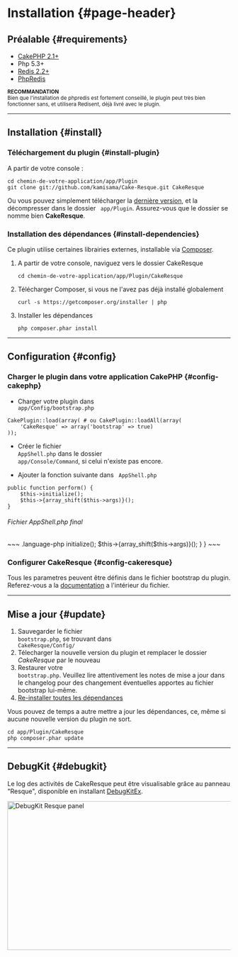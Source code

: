 # Installation {#page-header}

## Préalable {#requirements}

* [CakePHP 2.1+](http://cakephp.org/)
* Php 5.3+
* [Redis 2.2+](http://redis.io/)
* [PhpRedis](https://github.com/nicolasff/phpredis)

<small><i class="icon-bell"></i> **RECOMMANDATION**  
Bien que l'installation de phpredis est fortement conseillé, le plugin peut très bien fonctionner sans, et utilisera Redisent, déjà livré avec le plugin.</small>

<hr/>

## Installation {#install}


### Téléchargement du plugin {#install-plugin}

A partir de votre console :
	
~~~ .language-bash
cd chemin-de-votre-application/app/Plugin
git clone git://github.com/kamisama/Cake-Resque.git CakeResque
~~~

Ou vous pouvez simplement télécharger la [dernière version](https://github.com/kamisama/Cake-Resque/zipball/master), et la décompresser dans le dossier <code><i class="icon-folder-open for-code"></i> app/Plugin</code>. Assurez-vous que le dossier se nomme bien <b>CakeResque</b>.

### Installation des dépendances  {#install-dependencies}

Ce plugin utilise certaines librairies externes, installable via [Composer](http://getcomposer.org/doc/00-intro.md).

1. 	A partir de votre console, naviguez vers le dossier CakeResque
	~~~ .language-bash
	cd chemin-de-votre-application/app/Plugin/CakeResque
	~~~

2. 	Télécharger Composer, si vous ne l'avez pas déjà installé globalement

	~~~ .language-bash
	curl -s https://getcomposer.org/installer | php
	~~~

3. 	Installer les dépendances

	~~~ .language-bash
	php composer.phar install
	~~~



<hr/>


## Configuration {#config}


### Charger le plugin dans votre application CakePHP {#config-cakephp}

* Charger votre plugin dans <code><i class="icon-folder-open for-code"></i> app/Config/bootstrap.php</code>

~~~ .language-php
CakePlugin::load(array( # ou CakePlugin::loadAll(array(
	'CakeResque' => array('bootstrap' => true)
));
~~~

* Créer le fichier <code><i class="icon-file for-code"></i> AppShell.php</code> dans le dossier <code><i class="icon-folder-open for-code"></i> app/Console/Command</code>, si celui n'existe pas encore.

* Ajouter la fonction suivante dans <code><i class="icon-file for-code"></i> AppShell.php</code>

~~~ .language-php
public function perform() {
	$this->initialize();
	$this->{array_shift($this->args)}();
}
~~~

<h6><i class="icon-file"></i> Fichier AppShell.php final</h6>
<div class="example"><div markdown=1>
~~~ .language-php
<?php
App::uses('AppModel', 'Model');
class AppShell extends Shell
{
	public function perform()
	{
		$this->initialize();
		$this->{array_shift($this->args)}();
	}
}
~~~
</div></div>

### Configurer CakeResque {#config-cakeresque}

Tous les parametres peuvent être définis dans le fichier bootstrap du plugin. Referez-vous a la <a href="https://github.com/kamisama/Cake-Resque/blob/master/Config/bootstrap.php">documentation</a> a l'intérieur du fichier.

<hr/>

## Mise a jour {#update}


1. Sauvegarder le fichier <code><i class="icon-file for-code"></i> bootstrap.php</code>, se trouvant dans <code><i class="icon-folder-open for-code"></i> CakeResque/Config/</code>
2. Télecharger la nouvelle version du plugin et remplacer le dossier *CakeResque* par le nouveau
3. Restaurer votre <code><i class="icon-file for-code"></i> bootstrap.php</code>.
		Veuillez lire attentivement les notes de mise a jour dans le changelog pour des changement éventuelles apportes au fichier bootstrap lui-même.
4. <a href="#install-dependencies">Re-installer toutes les dépendances</a>

Vous pouvez de temps a autre mettre a jour les dépendances, ce, même si aucune nouvelle version du plugin ne sort.

~~~ .language-bash
cd app/Plugin/CakeResque
php composer.phar update
~~~

<hr/>

## DebugKit {#debugkit}

Le log des activités de CakeResque peut être visualisable grâce au panneau "Resque", disponible en installant <a href="https://github.com/kamisama/DebugKitEx">DebugKitEx</a>.

<img src="/img/debugkit_jobs.png" width=940 height=336 alt="DebugKit Resque panel" title="DebugKit Resque panel" />

